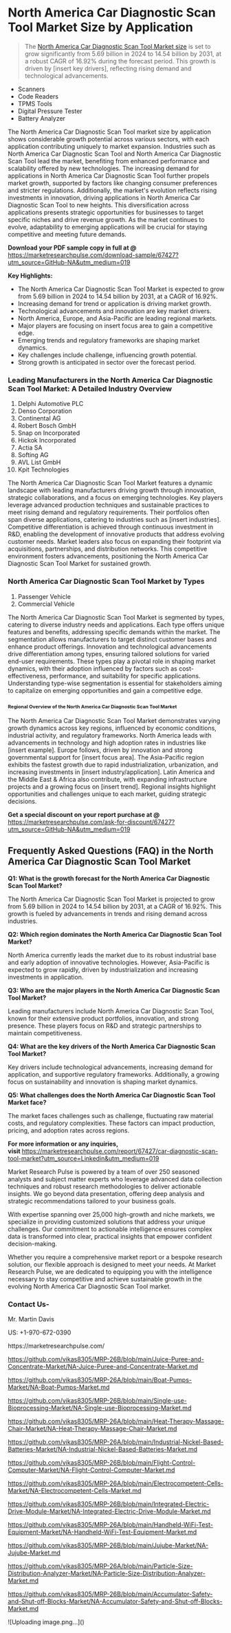 <h1>North America Car Diagnostic Scan Tool Market&nbsp;Size by Application</h1><blockquote><p>The <a href="https://marketresearchpulse.com/download-sample/67427?utm_source=GitHub-NA&amp;utm_medium=019">North America Car Diagnostic Scan Tool Market size</a> is set to grow significantly from 5.69 billion in 2024 to 14.54 billion by 2031, at a robust CAGR of 16.92% during the forecast period. This growth is driven by [insert key drivers], reflecting rising demand and technological advancements.</p></blockquote><ul><li>Scanners<li> Code Readers<li> TPMS Tools<li> Digital Pressure Tester<li> Battery Analyzer</li></ul><p>The North America Car Diagnostic Scan Tool market size by application shows considerable growth potential across various sectors, with each application contributing uniquely to market expansion. Industries such as North America Car Diagnostic Scan Tool and North America Car Diagnostic Scan Tool lead the market, benefiting from enhanced performance and scalability offered by new technologies. The increasing demand for applications in North America Car Diagnostic Scan Tool further propels market growth, supported by factors like changing consumer preferences and stricter regulations. Additionally, the market's evolution reflects rising investments in innovation, driving applications in North America Car Diagnostic Scan Tool to new heights. This diversification across applications presents strategic opportunities for businesses to target specific niches and drive revenue growth. As the market continues to evolve, adaptability to emerging applications will be crucial for staying competitive and meeting future demands.</p><p><strong>Download your PDF sample copy in full at @ </strong><a href="https://marketresearchpulse.com/download-sample/67427?utm_source=GitHub-NA&amp;utm_medium=019">https://marketresearchpulse.com/download-sample/67427?utm_source=GitHub-NA&amp;utm_medium=019</a></p><p><strong>Key Highlights: </strong></p><ul><li>The North America Car Diagnostic Scan Tool Market is expected to grow from 5.69 billion in 2024 to 14.54 billion by 2031, at a CAGR of 16.92%.</li><li>Increasing demand for trend or application is driving market growth.</li><li>Technological advancements and innovation are key market drivers.</li><li>North America, Europe, and Asia-Pacific are leading regional markets.</li><li>Major players are focusing on insert focus area to gain a competitive edge.</li><li>Emerging trends and regulatory frameworks are shaping market dynamics.</li><li>Key challenges include challenge, influencing growth potential.</li><li>Strong growth is anticipated in sector over the forecast period.</li></ul><h3>Leading Manufacturers in the North America Car Diagnostic Scan Tool Market: A Detailed Industry Overview</h3><ol><li>Delphi Automotive PLC</li><li>Denso Corporation</li><li>Continental AG</li><li>Robert Bosch GmbH</li><li>Snap on Incorporated</li><li>Hickok Incorporated</li><li>Actia SA</li><li>Softing AG</li><li>AVL List GmbH</li><li>Kpit Technologies</li></ol><div class="flex max-w-full flex-col flex-grow"><div class="min-h-8 text-message flex w-full flex-col items-end gap-2 whitespace-normal break-words [.text-message+&amp;]:mt-5" dir="auto" data-message-author-role="assistant" data-message-id="fd8432e4-4910-450d-b182-61b7bfb0a01f" data-message-model-slug="gpt-4o"><div class="flex w-full flex-col gap-1 empty:hidden first:pt-[3px]"><div class="markdown prose w-full break-words dark:prose-invert light"><p>The North America Car Diagnostic Scan Tool Market features a dynamic landscape with leading manufacturers driving growth through innovation, strategic collaborations, and a focus on emerging technologies. Key players leverage advanced production techniques and sustainable practices to meet rising demand and regulatory requirements. Their portfolios often span diverse applications, catering to industries such as [insert industries]. Competitive differentiation is achieved through continuous investment in R&amp;D, enabling the development of innovative products that address evolving customer needs. Market leaders also focus on expanding their footprint via acquisitions, partnerships, and distribution networks. This competitive environment fosters advancements, positioning the North America Car Diagnostic Scan Tool Market for sustained growth.</p></div></div></div></div><h3>North America Car Diagnostic Scan Tool Market by Types</h3><ol><li>Passenger Vehicle<li> Commercial Vehicle</li></ol><div class="flex max-w-full flex-col flex-grow"><div class="min-h-8 text-message flex w-full flex-col items-end gap-2 whitespace-normal break-words [.text-message+&amp;]:mt-5" dir="auto" data-message-author-role="assistant" data-message-id="084470be-0bb7-4664-bddf-5156b4f41249" data-message-model-slug="gpt-4o-mini"><div class="flex w-full flex-col gap-1 empty:hidden first:pt-[3px]"><div class="markdown prose w-full break-words dark:prose-invert light"><p>The North America Car Diagnostic Scan Tool Market is segmented by types, catering to diverse industry needs and applications. Each type offers unique features and benefits, addressing specific demands within the market. The segmentation allows manufacturers to target distinct customer bases and enhance product offerings. Innovation and technological advancements drive differentiation among types, ensuring tailored solutions for varied end-user requirements. These types play a pivotal role in shaping market dynamics, with their adoption influenced by factors such as cost-effectiveness, performance, and suitability for specific applications. Understanding type-wise segmentation is essential for stakeholders aiming to capitalize on emerging opportunities and gain a competitive edge.</p></div></div></div></div><h3><span style="font-size: 11px;">Regional Overview of the North America Car Diagnostic Scan Tool Market</span></h3><div class="flex max-w-full flex-col flex-grow"><div class="min-h-8 text-message flex w-full flex-col items-end gap-2 whitespace-normal break-words [.text-message+&amp;]:mt-5" dir="auto" data-message-author-role="assistant" data-message-id="e9038762-ce64-4e30-91c9-9bd413514231" data-message-model-slug="gpt-4o-mini"><div class="flex w-full flex-col gap-1 empty:hidden first:pt-[3px]"><div class="markdown prose w-full break-words dark:prose-invert light"><p>The North America Car Diagnostic Scan Tool Market demonstrates varying growth dynamics across key regions, influenced by economic conditions, industrial activity, and regulatory frameworks. North America leads with advancements in technology and high adoption rates in industries like [insert example]. Europe follows, driven by innovation and strong governmental support for [insert focus area]. The Asia-Pacific region exhibits the fastest growth due to rapid industrialization, urbanization, and increasing investments in [insert industry/application]. Latin America and the Middle East &amp; Africa also contribute, with expanding infrastructure projects and a growing focus on [insert trend]. Regional insights highlight opportunities and challenges unique to each market, guiding strategic decisions.</p></div></div></div></div><p><strong>Get a special discount on your report purchase at @ </strong><a href="https://marketresearchpulse.com/ask-for-discount/67427?utm_source=GitHub-NA&amp;utm_medium=019">https://marketresearchpulse.com/ask-for-discount/67427?utm_source=GitHub-NA&amp;utm_medium=019</a></p><h2>Frequently Asked Questions (FAQ) in the North America Car Diagnostic Scan Tool Market</h2><p><strong>Q1: What is the growth forecast for the North America Car Diagnostic Scan Tool Market?</strong></p><p>The North America Car Diagnostic Scan Tool Market is projected to grow from 5.69 billion in 2024 to 14.54 billion by 2031, at a CAGR of 16.92%. This growth is fueled by advancements in trends and rising demand across industries.</p><p><strong>Q2: Which region dominates the North America Car Diagnostic Scan Tool Market?</strong></p><p>North America currently leads the market due to its robust industrial base and early adoption of innovative technologies. However, Asia-Pacific is expected to grow rapidly, driven by industrialization and increasing investments in application.</p><p><strong>Q3: Who are the major players in the North America Car Diagnostic Scan Tool Market?</strong></p><p>Leading manufacturers include North America Car Diagnostic Scan Tool, known for their extensive product portfolios, innovation, and strong presence. These players focus on R&amp;D and strategic partnerships to maintain competitiveness.</p><p><strong>Q4: What are the key drivers of the North America Car Diagnostic Scan Tool Market?</strong></p><p>Key drivers include technological advancements, increasing demand for application, and supportive regulatory frameworks. Additionally, a growing focus on sustainability and innovation is shaping market dynamics.</p><p><strong>Q5: What challenges does the North America Car Diagnostic Scan Tool Market face?</strong></p><p>The market faces challenges such as challenge, fluctuating raw material costs, and regulatory complexities. These factors can impact production, pricing, and adoption rates across regions.</p><p><strong>For more information or any inquiries, visit&nbsp;</strong><a href="https://marketresearchpulse.com/report/67427/car-diagnostic-scan-tool-market?utm_source=Linkedin&utm_medium=019">https://marketresearchpulse.com/report/67427/car-diagnostic-scan-tool-market?utm_source=Linkedin&utm_medium=019</a></p><p>Market Research Pulse is powered by a team of over 250 seasoned analysts and subject matter experts who leverage advanced data collection techniques and robust research methodologies to deliver actionable insights. We go beyond data presentation, offering deep analysis and strategic recommendations tailored to your business goals.</p><p>With expertise spanning over 25,000 high-growth and niche markets, we specialize in providing customized solutions that address your unique challenges. Our commitment to actionable intelligence ensures complex data is transformed into clear, practical insights that empower confident decision-making.</p><p>Whether you require a comprehensive market report or a bespoke research solution, our flexible approach is designed to meet your needs. At Market Research Pulse, we are dedicated to equipping you with the intelligence necessary to stay competitive and achieve sustainable growth in the evolving North America Car Diagnostic Scan Tool market.</p><h3><strong>Contact Us-</strong></h3><p>Mr. Martin Davis</p><p>US: +1-970-672-0390</p><p>https://marketresearchpulse.com/</p><p><a href="https://github.com/vikas8305/MRP-26B/blob/main/Juice-Puree-and-Concentrate-Market/NA-Juice-Puree-and-Concentrate-Market.md">https://github.com/vikas8305/MRP-26B/blob/main/Juice-Puree-and-Concentrate-Market/NA-Juice-Puree-and-Concentrate-Market.md</a></p><p><a href="https://github.com/vikas8305/MRP-26A/blob/main/Boat-Pumps-Market/NA-Boat-Pumps-Market.md">https://github.com/vikas8305/MRP-26A/blob/main/Boat-Pumps-Market/NA-Boat-Pumps-Market.md</a></p><p><a href="https://github.com/vikas8305/MRP-26B/blob/main/Single-use-Bioprocessing-Market/NA-Single-use-Bioprocessing-Market.md">https://github.com/vikas8305/MRP-26B/blob/main/Single-use-Bioprocessing-Market/NA-Single-use-Bioprocessing-Market.md</a></p><p><a href="https://github.com/vikas8305/MRP-26A/blob/main/Heat-Therapy-Massage-Chair-Market/NA-Heat-Therapy-Massage-Chair-Market.md">https://github.com/vikas8305/MRP-26A/blob/main/Heat-Therapy-Massage-Chair-Market/NA-Heat-Therapy-Massage-Chair-Market.md</a></p><p><a href="https://github.com/vikas8305/MRP-26A/blob/main/Industrial-Nickel-Based-Batteries-Market/NA-Industrial-Nickel-Based-Batteries-Market.md">https://github.com/vikas8305/MRP-26A/blob/main/Industrial-Nickel-Based-Batteries-Market/NA-Industrial-Nickel-Based-Batteries-Market.md</a></p><p><a href="https://github.com/vikas8305/MRP-26B/blob/main/Flight-Control-Computer-Market/NA-Flight-Control-Computer-Market.md">https://github.com/vikas8305/MRP-26B/blob/main/Flight-Control-Computer-Market/NA-Flight-Control-Computer-Market.md</a></p><p><a href="https://github.com/vikas8305/MRP-26A/blob/main/Electrocompetent-Cells-Market/NA-Electrocompetent-Cells-Market.md">https://github.com/vikas8305/MRP-26A/blob/main/Electrocompetent-Cells-Market/NA-Electrocompetent-Cells-Market.md</a></p><p><a href="https://github.com/vikas8305/MRP-26B/blob/main/Integrated-Electric-Drive-Module-Market/NA-Integrated-Electric-Drive-Module-Market.md">https://github.com/vikas8305/MRP-26B/blob/main/Integrated-Electric-Drive-Module-Market/NA-Integrated-Electric-Drive-Module-Market.md</a></p><p><a href="https://github.com/vikas8305/MRP-26A/blob/main/Handheld-WiFi-Test-Equipment-Market/NA-Handheld-WiFi-Test-Equipment-Market.md">https://github.com/vikas8305/MRP-26A/blob/main/Handheld-WiFi-Test-Equipment-Market/NA-Handheld-WiFi-Test-Equipment-Market.md</a></p><p><a href="https://github.com/vikas8305/MRP-26B/blob/main/Jujube-Market/NA-Jujube-Market.md">https://github.com/vikas8305/MRP-26B/blob/main/Jujube-Market/NA-Jujube-Market.md</a></p><p><a href="https://github.com/vikas8305/MRP-26A/blob/main/Particle-Size-Distribution-Analyzer-Market/NA-Particle-Size-Distribution-Analyzer-Market.md">https://github.com/vikas8305/MRP-26A/blob/main/Particle-Size-Distribution-Analyzer-Market/NA-Particle-Size-Distribution-Analyzer-Market.md</a></p><p><a href="https://github.com/vikas8305/MRP-26B/blob/main/Accumulator-Safety-and-Shut-off-Blocks-Market/NA-Accumulator-Safety-and-Shut-off-Blocks-Market.md">https://github.com/vikas8305/MRP-26B/blob/main/Accumulator-Safety-and-Shut-off-Blocks-Market/NA-Accumulator-Safety-and-Shut-off-Blocks-Market.md</a></p>
![Uploading image.png…]()
